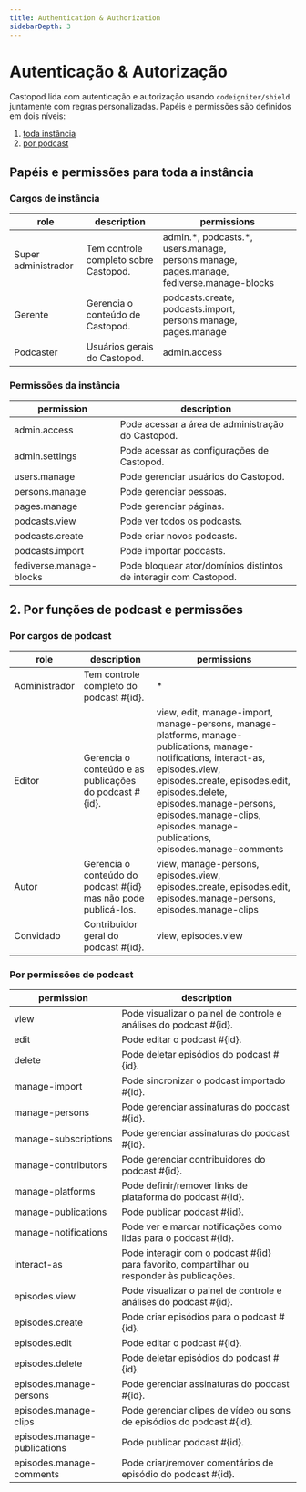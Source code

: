 ```yaml
---
title: Authentication & Authorization
sidebarDepth: 3
---
```


# Autenticação & Autorização

Castopod lida com autenticação e autorização usando `codeigniter/shield`
juntamente com regras personalizadas. Papéis e permissões são definidos em dois
níveis:

1. [toda instância](#1-instance-wide-roles-and-permissions)
2. [por podcast](#2-per-podcast-roles-and-permissions)

## Papéis e permissões para toda a instância

### Cargos de instância

<!-- AUTH-INSTANCE-ROLES-LIST:START - Do not remove or modify this section -->

| role                | description                           | permissions                                                                                |
| ------------------- | ------------------------------------- | ------------------------------------------------------------------------------------------ |
| Super administrador | Tem controle completo sobre Castopod. | admin.\*, podcasts.\*, users.manage, persons.manage, pages.manage, fediverse.manage-blocks |
| Gerente             | Gerencia o conteúdo de Castopod.      | podcasts.create, podcasts.import, persons.manage, pages.manage                             |
| Podcaster           | Usuários gerais do Castopod.          | admin.access                                                                               |

<!-- AUTH-INSTANCE-ROLES-LIST:END -->

### Permissões da instância

<!-- AUTH-INSTANCE-PERMISSIONS-LIST:START - Do not remove or modify this section -->

| permission              | description                                                      |
| ----------------------- | ---------------------------------------------------------------- |
| admin.access            | Pode acessar a área de administração do Castopod.                |
| admin.settings          | Pode acessar as configurações de Castopod.                       |
| users.manage            | Pode gerenciar usuários do Castopod.                             |
| persons.manage          | Pode gerenciar pessoas.                                          |
| pages.manage            | Pode gerenciar páginas.                                          |
| podcasts.view           | Pode ver todos os podcasts.                                      |
| podcasts.create         | Pode criar novos podcasts.                                       |
| podcasts.import         | Pode importar podcasts.                                          |
| fediverse.manage-blocks | Pode bloquear ator/domínios distintos de interagir com Castopod. |

<!-- AUTH-INSTANCE-PERMISSIONS-LIST:END -->

## 2. Por funções de podcast e permissões

### Por cargos de podcast

<!-- AUTH-PODCAST-ROLES-LIST:START - Do not remove or modify this section -->

| role          | description                                                    | permissions                                                                                                                                                                                                                                                                                 |
| ------------- | -------------------------------------------------------------- | ------------------------------------------------------------------------------------------------------------------------------------------------------------------------------------------------------------------------------------------------------------------------------------------- |
| Administrador | Tem controle completo do podcast #{id}.                        | \*                                                                                                                                                                                                                                                                                          |
| Editor        | Gerencia o conteúdo e as publicações do podcast #{id}.         | view, edit, manage-import, manage-persons, manage-platforms, manage-publications, manage-notifications, interact-as, episodes.view, episodes.create, episodes.edit, episodes.delete, episodes.manage-persons, episodes.manage-clips, episodes.manage-publications, episodes.manage-comments |
| Autor         | Gerencia o conteúdo do podcast #{id} mas não pode publicá-los. | view, manage-persons, episodes.view, episodes.create, episodes.edit, episodes.manage-persons, episodes.manage-clips                                                                                                                                                                         |
| Convidado     | Contribuidor geral do podcast #{id}.                           | view, episodes.view                                                                                                                                                                                                                                                                         |

<!-- AUTH-PODCAST-ROLES-LIST:END -->

### Por permissões de podcast

<!-- AUTH-PODCAST-PERMISSIONS-LIST:START - Do not remove or modify this section -->

| permission                   | description                                                                                 |
| ---------------------------- | ------------------------------------------------------------------------------------------- |
| view                         | Pode visualizar o painel de controle e análises do podcast #{id}.                           |
| edit                         | Pode editar o podcast #{id}.                                                                |
| delete                       | Pode deletar episódios do podcast #{id}.                                                    |
| manage-import                | Pode sincronizar o podcast importado #{id}.                                                 |
| manage-persons               | Pode gerenciar assinaturas do podcast #{id}.                                                |
| manage-subscriptions         | Pode gerenciar assinaturas do podcast #{id}.                                                |
| manage-contributors          | Pode gerenciar contribuidores do podcast #{id}.                                             |
| manage-platforms             | Pode definir/remover links de plataforma do podcast #{id}.                                  |
| manage-publications          | Pode publicar podcast #{id}.                                                                |
| manage-notifications         | Pode ver e marcar notificações como lidas para o podcast #{id}.                             |
| interact-as                  | Pode interagir com o podcast #{id} para favorito, compartilhar ou responder às publicações. |
| episodes.view                | Pode visualizar o painel de controle e análises do podcast #{id}.                           |
| episodes.create              | Pode criar episódios para o podcast #{id}.                                                  |
| episodes.edit                | Pode editar o podcast #{id}.                                                                |
| episodes.delete              | Pode deletar episódios do podcast #{id}.                                                    |
| episodes.manage-persons      | Pode gerenciar assinaturas do podcast #{id}.                                                |
| episodes.manage-clips        | Pode gerenciar clipes de vídeo ou sons de episódios do podcast #{id}.                       |
| episodes.manage-publications | Pode publicar podcast #{id}.                                                                |
| episodes.manage-comments     | Pode criar/remover comentários de episódio do podcast #{id}.                                |

<!-- AUTH-PODCAST-PERMISSIONS-LIST:END -->
